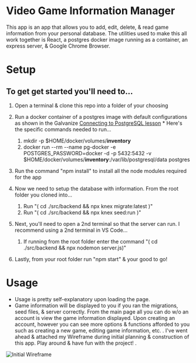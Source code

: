 # Video Game Information Manager

This app is an app that allows you to add, edit, delete, & read game information from your personal database.
The utilities used to make this all work together is React, a postgres docker image running as a container, an express server, & Google Chrome Browser.

# Setup
## To get get started you'll need to...
  1. Open a terminal & clone this repo into a folder of your choosing
  2. Run a docker container of a postgres image with default configurations as shown in the Galvanize [Connecting to PostgreSQL lesson](https://learn-2.galvanize.com/cohorts/3593/blocks/655/content_files/lessons/connecting_to_postgres.md)
    * Here's the specific commands needed to run...
       1. mkdir -p $HOME/docker/volumes/**inventory**
       2. docker run --rm --name pg-docker -e POSTGRES_PASSWORD=docker -d -p 5432:5432 -v $HOME/docker/volumes/**inventory**:/var/lib/postgresql/data postgres

  3. Run the command "npm install" to install all the node modules required for the app
  4. Now we need to setup the database with information. From the root folder you cloned into...
     1. Run "( cd ./src/backend && npx knex migrate:latest )"
     2. Run "( cd ./src/backend && npx knex seed:run )"
    
  5. Next, you'll need to open a 2nd terminal so that the server can run. I recommend using a 2nd terminal in VS Code...
     1. If running from the root folder enter the command "( cd ./src/backend && npx nodemon server.js)"
  6. Lastly, from your root folder run "npm start" & your good to go!

# Usage
  - Usage is pretty self-explanatory upon loading the page.
  - Game information will be displayed to you if you ran the migrations, seed files, & server correctly.
From the main page all you can do w/o an account is view the game information displayed.
Upon creating an account, however you can see more options & functions afforded to you such as creating a new game, editing game information, etc.
.
I've went ahead & attached my Wireframe during initial planning & construction of this app.
Play around & have fun with the project!
.

![Initial Wireframe](https://github.com/AG992/Inventory-Manager-Project/assets/131806332/929805cc-213e-444d-80ae-f479ddb62fce)
